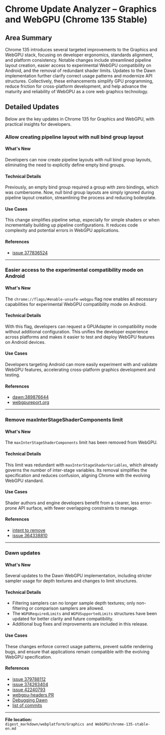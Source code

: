 # Chrome Update Analyzer – Graphics and WebGPU (Chrome 135 Stable)

## Area Summary

Chrome 135 introduces several targeted improvements to the Graphics and WebGPU stack, focusing on developer ergonomics, standards alignment, and platform consistency. Notable changes include streamlined pipeline layout creation, easier access to experimental WebGPU compatibility on Android, and the removal of redundant shader limits. Updates to the Dawn implementation further clarify correct usage patterns and modernize API structures. Collectively, these enhancements simplify GPU programming, reduce friction for cross-platform development, and help advance the maturity and reliability of WebGPU as a core web graphics technology.

## Detailed Updates

Below are the key updates in Chrome 135 for Graphics and WebGPU, with practical insights for developers.

### Allow creating pipeline layout with null bind group layout

#### What's New
Developers can now create pipeline layouts with null bind group layouts, eliminating the need to explicitly define empty bind groups.

#### Technical Details
Previously, an empty bind group required a group with zero bindings, which was cumbersome. Now, null bind group layouts are simply ignored during pipeline layout creation, streamlining the process and reducing boilerplate.

#### Use Cases
This change simplifies pipeline setup, especially for simple shaders or when incrementally building up pipeline configurations. It reduces code complexity and potential errors in WebGPU applications.

#### References
- [issue 377836524](https://issues.chromium.org/issues/377836524)

---

### Easier access to the experimental compatibility mode on Android

#### What's New
The `chrome://flags/#enable-unsafe-webgpu` flag now enables all necessary capabilities for experimental WebGPU compatibility mode on Android.

#### Technical Details
With this flag, developers can request a GPUAdapter in compatibility mode without additional configuration. This unifies the developer experience across platforms and makes it easier to test and deploy WebGPU features on Android devices.

#### Use Cases
Developers targeting Android can more easily experiment with and validate WebGPU features, accelerating cross-platform graphics development and testing.

#### References
- [dawn:389876644](https://issues.chromium.org/issues/389876644)
- [webgpureport.org](https://webgpureport.org)

---

### Remove maxInterStageShaderComponents limit

#### What's New
The `maxInterStageShaderComponents` limit has been removed from WebGPU.

#### Technical Details
This limit was redundant with `maxInterStageShaderVariables`, which already governs the number of inter-stage variables. Its removal simplifies the specification and reduces confusion, aligning Chrome with the evolving WebGPU standard.

#### Use Cases
Shader authors and engine developers benefit from a clearer, less error-prone API surface, with fewer overlapping constraints to manage.

#### References
- [intent to remove](https://groups.google.com/a/chromium.org/g/blink-dev/c/i5oJu9lZPAk)
- [issue 364338810](https://issues.chromium.org/issues/364338810)

---

### Dawn updates

#### What's New
Several updates to the Dawn WebGPU implementation, including stricter sampler usage for depth textures and changes to limit structures.

#### Technical Details
- Filtering samplers can no longer sample depth textures; only non-filtering or comparison samplers are allowed.
- The `WGPURequiredLimits` and `WGPUSupportedLimits` structures have been updated for better clarity and future compatibility.
- Additional bug fixes and improvements are included in this release.

#### Use Cases
These changes enforce correct usage patterns, prevent subtle rendering bugs, and ensure that applications remain compatible with the evolving WebGPU specification.

#### References
- [issue 379788112](https://issues.chromium.org/issues/379788112)
- [issue 374263404](https://issues.chromium.org/issues/374263404)
- [issue 42240793](https://issues.chromium.org/issues/42240793)
- [webgpu-headers PR](https://github.com/webgpu-native/webgpu-headers/pull/509)
- [Debugging Dawn](https://dawn.googlesource.com/dawn/+/HEAD/docs/dawn/debugging.md#tracing-native-gpu-api-usage)
- [list of commits](https://dawn.googlesource.com/dawn/+log/chromium/6998..chromium/7049?n=1000)

---

**File location:**  
`digest_markdown/webplatform/Graphics and WebGPU/chrome-135-stable-en.md`